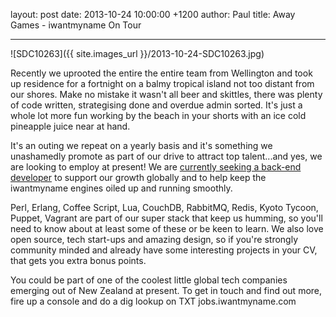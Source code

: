 layout: post
date: 2013-10-24 10:00:00 +1200
author: Paul
title: Away Games - iwantmyname On Tour



----

![SDC10263]({{ site.images_url }}/2013-10-24-SDC10263.jpg)

<!-- excerpt -->

Recently we uprooted the entire the entire team from Wellington and took up residence for a fortnight on a balmy tropical island not too distant from our shores. Make no mistake it wasn't all beer and skittles, there was plenty of code written, strategising done and overdue admin sorted. It's just a whole lot more fun working by the beach in your shorts with an ice cold pineapple juice near at hand.

<!-- /excerpt -->

It's an outing we repeat on a yearly basis and it's something we unashamedly promote as part of our drive to attract top talent...and yes, we are looking to employ at present! We are [currently seeking a back-end developer](https://iwantmyname.com/blog/2013/10/job-opening-back-end-blacksmith-developer.html) to support our growth globally and to help keep the iwantmyname engines oiled up and running smoothly.

Perl, Erlang, Coffee Script, Lua, CouchDB, RabbitMQ, Redis, Kyoto Tycoon, Puppet, Vagrant are part of our super stack that keep us humming, so you'll need to know about at least some of these or be keen to learn. We also love open source, tech start-ups and amazing design, so if you're strongly community minded and already have some interesting projects in your CV, that gets you extra bonus points.

You could be part of one of the coolest little global tech companies emerging out of New Zealand at present. To get in touch and find out more, fire up a console and do a dig lookup on TXT jobs.iwantmyname.com
